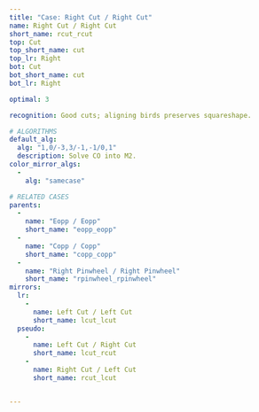 ```yaml
---
title: "Case: Right Cut / Right Cut"
name: Right Cut / Right Cut
short_name: rcut_rcut
top: Cut
top_short_name: cut
top_lr: Right
bot: Cut
bot_short_name: cut
bot_lr: Right

optimal: 3

recognition: Good cuts; aligning birds preserves squareshape.

# ALGORITHMS
default_alg:
  alg: "1,0/-3,3/-1,-1/0,1"
  description: Solve CO into M2.
color_mirror_algs:
  -
    alg: "samecase"

# RELATED CASES
parents:
  -
    name: "Eopp / Eopp"
    short_name: "eopp_eopp"
  -
    name: "Copp / Copp"
    short_name: "copp_copp"
  -
    name: "Right Pinwheel / Right Pinwheel"
    short_name: "rpinwheel_rpinwheel"
mirrors:
  lr:
    -
      name: Left Cut / Left Cut
      short_name: lcut_lcut
  pseudo:
    -
      name: Left Cut / Right Cut
      short_name: lcut_rcut
    -
      name: Right Cut / Left Cut
      short_name: rcut_lcut


---
```


